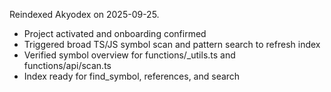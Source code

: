 Reindexed Akyodex on 2025-09-25.
- Project activated and onboarding confirmed
- Triggered broad TS/JS symbol scan and pattern search to refresh index
- Verified symbol overview for functions/_utils.ts and functions/api/scan.ts
- Index ready for find_symbol, references, and search
